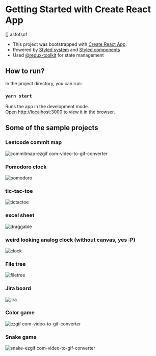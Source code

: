 # Getting Started with Create React App
[] asfofsof
- This project was bootstrapped with [Create React App](https://github.com/facebook/create-react-app).
- Powered by [Styled system](https://github.com/styled-system/styled-system) and [Styled components](https://styled-components.com/)
- Used [@redux-toolkit](https://redux-toolkit.js.org/) for state management

## How to run?

In the project directory, you can run:

### `yarn start`

Runs the app in the development mode.\
Open [http://localhost:3000](http://localhost:3000) to view it in the browser.

## Some of the sample projects

### Leetcode commit map
![commitmap-ezgif com-video-to-gif-converter](https://github.com/user-attachments/assets/175bc5ac-5421-4533-8d16-718a1a66bfa6)

### Pomodoro clock
![pomodoro](https://github.com/user-attachments/assets/2ee8ba3d-3936-4604-9c39-b8e10fde0115)

### tic-tac-toe
![tictactoe](https://github.com/user-attachments/assets/adb85a4c-3352-42d9-97ab-c84b2713ba89)

### excel sheet
![draggable](https://github.com/user-attachments/assets/0e857aa3-689c-47e9-9916-7dbf2c0c6a7a)

### weird looking analog clock (without canvas, yes :P)
![clock](https://github.com/user-attachments/assets/7f82dc3c-6740-4401-9424-8dc638f67d28)

### File tree
![filetree](https://github.com/user-attachments/assets/bdc583b9-bf04-4516-86c3-1d14b2ddf56b)

### Jira board
![jira](https://github.com/user-attachments/assets/dfe9ae13-cc0b-4e99-9b7e-ab02e0b03f7b)

### Color game
![ezgif com-video-to-gif-converter](https://github.com/user-attachments/assets/4807fe56-a9bf-40c8-aa1c-b8cee2d29509)

### Snake game
![snake-ezgif com-video-to-gif-converter](https://github.com/user-attachments/assets/15a02690-28df-4884-acd2-75f553066681)





